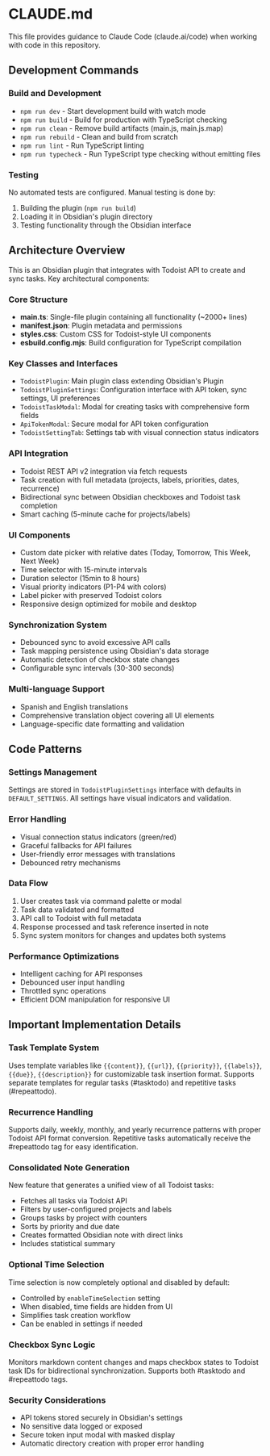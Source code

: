 # CLAUDE.md

This file provides guidance to Claude Code (claude.ai/code) when working with code in this repository.

## Development Commands

### Build and Development
- `npm run dev` - Start development build with watch mode
- `npm run build` - Build for production with TypeScript checking
- `npm run clean` - Remove build artifacts (main.js, main.js.map)
- `npm run rebuild` - Clean and build from scratch
- `npm run lint` - Run TypeScript linting
- `npm run typecheck` - Run TypeScript type checking without emitting files

### Testing
No automated tests are configured. Manual testing is done by:
1. Building the plugin (`npm run build`)
2. Loading it in Obsidian's plugin directory
3. Testing functionality through the Obsidian interface

## Architecture Overview

This is an Obsidian plugin that integrates with Todoist API to create and sync tasks. Key architectural components:

### Core Structure
- **main.ts**: Single-file plugin containing all functionality (~2000+ lines)
- **manifest.json**: Plugin metadata and permissions
- **styles.css**: Custom CSS for Todoist-style UI components
- **esbuild.config.mjs**: Build configuration for TypeScript compilation

### Key Classes and Interfaces
- `TodoistPlugin`: Main plugin class extending Obsidian's Plugin
- `TodoistPluginSettings`: Configuration interface with API token, sync settings, UI preferences
- `TodoistTaskModal`: Modal for creating tasks with comprehensive form fields
- `ApiTokenModal`: Secure modal for API token configuration
- `TodoistSettingTab`: Settings tab with visual connection status indicators

### API Integration
- Todoist REST API v2 integration via fetch requests
- Task creation with full metadata (projects, labels, priorities, dates, recurrence)
- Bidirectional sync between Obsidian checkboxes and Todoist task completion
- Smart caching (5-minute cache for projects/labels)

### UI Components
- Custom date picker with relative dates (Today, Tomorrow, This Week, Next Week)
- Time selector with 15-minute intervals
- Duration selector (15min to 8 hours)
- Visual priority indicators (P1-P4 with colors)
- Label picker with preserved Todoist colors
- Responsive design optimized for mobile and desktop

### Synchronization System
- Debounced sync to avoid excessive API calls
- Task mapping persistence using Obsidian's data storage
- Automatic detection of checkbox state changes
- Configurable sync intervals (30-300 seconds)

### Multi-language Support
- Spanish and English translations
- Comprehensive translation object covering all UI elements
- Language-specific date formatting and validation

## Code Patterns

### Settings Management
Settings are stored in `TodoistPluginSettings` interface with defaults in `DEFAULT_SETTINGS`. All settings have visual indicators and validation.

### Error Handling
- Visual connection status indicators (green/red)
- Graceful fallbacks for API failures
- User-friendly error messages with translations
- Debounced retry mechanisms

### Data Flow
1. User creates task via command palette or modal
2. Task data validated and formatted
3. API call to Todoist with full metadata
4. Response processed and task reference inserted in note
5. Sync system monitors for changes and updates both systems

### Performance Optimizations
- Intelligent caching for API responses
- Debounced user input handling
- Throttled sync operations
- Efficient DOM manipulation for responsive UI

## Important Implementation Details

### Task Template System
Uses template variables like `{{content}}`, `{{url}}`, `{{priority}}`, `{{labels}}`, `{{due}}`, `{{description}}` for customizable task insertion format. Supports separate templates for regular tasks (#tasktodo) and repetitive tasks (#repeattodo).

### Recurrence Handling
Supports daily, weekly, monthly, and yearly recurrence patterns with proper Todoist API format conversion. Repetitive tasks automatically receive the #repeattodo tag for easy identification.

### Consolidated Note Generation
New feature that generates a unified view of all Todoist tasks:
- Fetches all tasks via Todoist API
- Filters by user-configured projects and labels
- Groups tasks by project with counters
- Sorts by priority and due date
- Creates formatted Obsidian note with direct links
- Includes statistical summary

### Optional Time Selection
Time selection is now completely optional and disabled by default:
- Controlled by `enableTimeSelection` setting
- When disabled, time fields are hidden from UI
- Simplifies task creation workflow
- Can be enabled in settings if needed

### Checkbox Sync Logic
Monitors markdown content changes and maps checkbox states to Todoist task IDs for bidirectional synchronization. Supports both #tasktodo and #repeattodo tags.

### Security Considerations
- API tokens stored securely in Obsidian's settings
- No sensitive data logged or exposed
- Secure token input modal with masked display
- Automatic directory creation with proper error handling